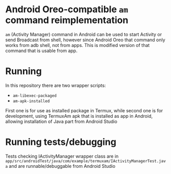 # Android Oreo-compatible `am` command reimplementation
`am` (Activity Manager) command in Android can be used to start Activity
or send Broadcast from shell, however since Android Oreo that command
only works from adb shell, not from apps. This is modified version of that
command that is usable from app.

# Running
In this repository there are two wrapper scripts:
* `am-libexec-packaged`
* `am-apk-installed`

First one is for use as installed package in Termux, while second one
is for development, using TermuxAm apk that is installed as app in Android,
allowing installation of Java part from Android Studio

# Running tests/debugging
Tests checking IActivityManager wrapper class are in `app/src/androidTest/java/com/example/termuxam/IActivityManagerTest.java`
and are runnable/debuggable from Android Studio
